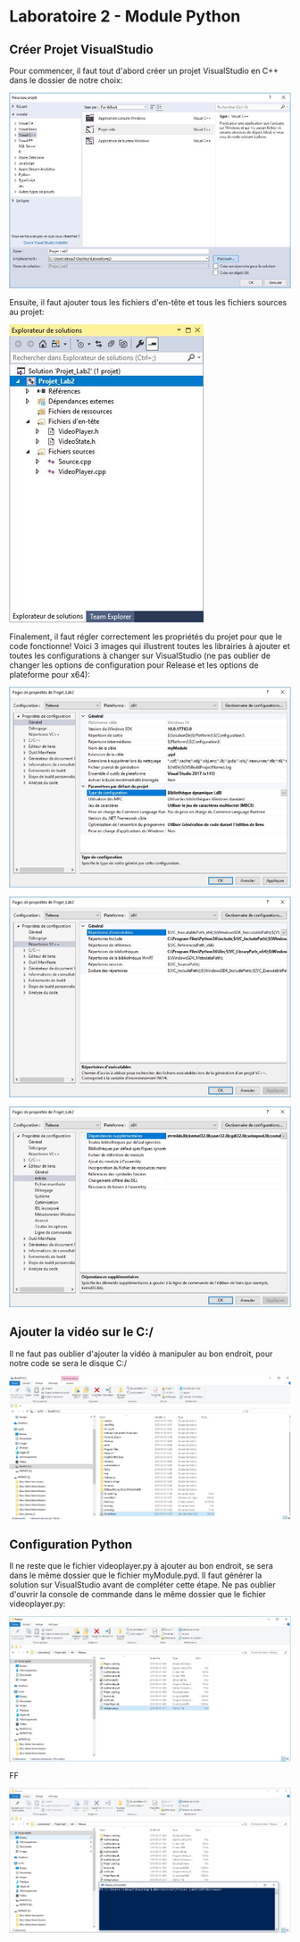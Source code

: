 # Laboratoire 2 - Module Python

## Créer Projet VisualStudio

Pour commencer, il faut tout d'abord créer un projet VisualStudio en C++ dans le dossier de notre choix:

![Screenshot #1](https://github.com/lucazzzzz/Lab2/blob/master/Images/CreerProjetVS.JPG)

Ensuite, il faut ajouter tous les fichiers d'en-tête et tous les fichiers sources au projet:

![Screenshot #2](https://github.com/lucazzzzz/Lab2/blob/master/Images/AjouterFichiersdeGit.JPG)

Finalement, il faut régler correctement les propriétés du projet pour que le code fonctionne! Voici 3 images qui illustrent toutes les librairies à ajouter et toutes les configurations à changer sur VisualStudio (ne pas oublier de changer les options de configuration pour Release et les options de plateforme pour x64):

![Screenshot #3](https://github.com/lucazzzzz/Lab2/blob/master/Images/ProprietesProjetLib.JPG)

![Screenshot #4](https://github.com/lucazzzzz/Lab2/blob/master/Images/LibrairiePython.JPG)

![Screenshot #5](https://github.com/lucazzzzz/Lab2/blob/master/Images/LibrairieDirectShow.JPG)

## Ajouter la vidéo sur le C:/

Il ne faut pas oublier d'ajouter la vidéo à manipuler au bon endroit, pour notre code se sera le disque C:/

![Screenshot #6](https://github.com/lucazzzzz/Lab2/blob/master/Images/ExampleAVI.JPG)

## Configuration Python

Il ne reste que le fichier videoplayer.py à ajouter au bon endroit, se sera dans le même dossier que le fichier myModule.pyd. Il faut générer la solution sur VisualStudio avant de compléter cette étape. Ne pas oublier d'ouvrir la console de commande dans le même dossier que le fichier videoplayer.py:

![Screenshot #7](https://github.com/lucazzzzz/Lab2/blob/master/Images/AjouterPYmyModule.JPG)

FF

![Screenshot #8](https://github.com/lucazzzzz/Lab2/blob/master/Images/OuvrirPowerShellVideoplayerPY.JPG)
